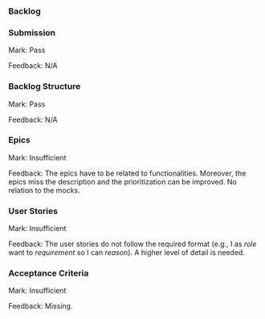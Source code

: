 ### Backlog

### Submission

Mark: Pass

Feedback: N/A


### Backlog Structure

Mark: Pass

Feedback: N/A


### Epics

Mark: Insufficient

Feedback: The epics have to be related to functionalities. 
Moreover, the epics miss the description and the prioritization can be improved. 
No relation to the mocks.


### User Stories

Mark: Insufficient

Feedback: The user stories do not follow the required format (e.g., I as *role* want to *requirement* so I can *reason*). A higher level of detail is needed.


### Acceptance Criteria

Mark: Insufficient

Feedback: Missing.

